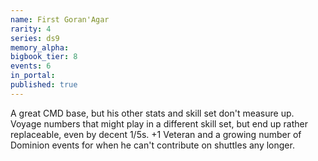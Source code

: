 ```yaml
---
name: First Goran'Agar
rarity: 4
series: ds9
memory_alpha:
bigbook_tier: 8
events: 6
in_portal:
published: true
---
```


A great CMD base, but his other stats and skill set don't measure up. Voyage numbers that might play in a different skill set, but end up rather replaceable, even by decent 1/5s. +1 Veteran and a growing number of Dominion events for when he can't contribute on shuttles any longer.
